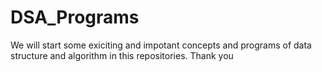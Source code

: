# DSA_Programs

We will start some exiciting and impotant concepts and programs of data structure and algorithm in this repositories.
Thank you
